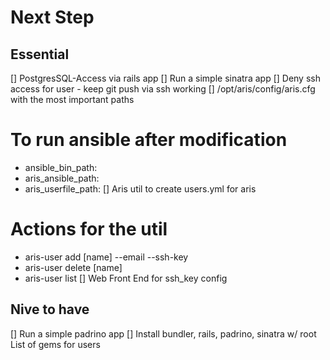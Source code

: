 # Next Step
## Essential
[] PostgresSQL-Access via rails app
[] Run a simple sinatra app
[] Deny ssh access for user - keep git push via ssh working
[] /opt/aris/config/aris.cfg with the most important paths
  # To run ansible after modification
  - ansible_bin_path:
  - aris_ansible_path:
  - aris_userfile_path:
[] Aris util to create users.yml for aris
  # Actions for the util
  - aris-user add [name] --email --ssh-key
  - aris-user delete [name]
  - aris-user list
[] Web Front End for ssh_key config

## Nive to have
[] Run a simple padrino app
[] Install bundler, rails, padrino, sinatra w/ root
   List of gems for users
